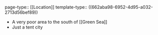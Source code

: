 page-type:: [[Location]]
template-type:: ((662aba98-6952-4d95-a032-2713d56bef89))

- A very poor area to the south of [[Green Sea]]
- Just a tent city